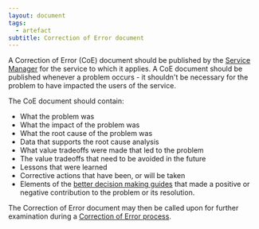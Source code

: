 ```yaml
---
layout: document
tags:
  - artefact
subtitle: Correction of Error document
---
```


A Correction of Error (CoE) document should be published by the [Service Manager](/osom-guide/services/#service-managers) for the service to which it applies. A CoE document should be published whenever a problem occurs - it shouldn't be necessary for the problem to have impacted the users of the service.

The CoE document should contain:

- What the problem was
- What the impact of the problem was
- What the root cause of the problem was
- Data that supports the root cause analysis
- What value tradeoffs were made that led to the problem
- The value tradeoffs that need to be avoided in the future
- Lessons that were learned
- Corrective actions that have been, or will be taken
- Elements of the [better decision making guides](/osom-guide/making-better-decisions) that made a positive or negative contribution to the problem or its resolution.

The Correction of Error document may then be called upon for further examination during a [Correction of Error process]().
